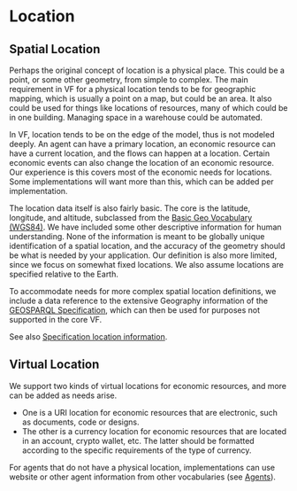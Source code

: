 # Location

## Spatial Location

Perhaps the original concept of location is a physical place.  This could be a point, or some other geometry, from simple to complex.  The main requirement in VF for a physical location tends to be for geographic mapping, which is usually a point on a map, but could be an area.  It also could be used for things like locations of resources, many of which could be in one building.  Managing space in a warehouse could be automated.

In VF, location tends to be on the edge of the model, thus is not modeled deeply.  An agent can have a primary location, an economic resource can have a current location, and the flows can happen at a location.  Certain economic events can also change the location of an economic resource. Our experience is this covers most of the economic needs for locations.  Some implementations will want more than this, which can be added per implementation.

The location data itself is also fairly basic.  The core is the latitude, longitude, and altitude, subclassed from the [Basic Geo Vocabulary (WGS84)](https://www.w3.org/2003/01/geo/wgs84_pos#).  We have included some other descriptive information for human understanding.  None of the information is meant to be globally unique identification of a spatial location, and the accuracy of the geometry should be what is needed by your application. Our definition is also more limited, since we focus on somewhat fixed locations. We also assume locations are specified relative to the Earth.

To accommodate needs for more complex spatial location definitions, we include a data reference to the extensive Geography information of the [GEOSPARQL Specification](https://docs.ogc.org/is/22-047r1/22-047r1.html#_b3644674-c6c7-4971-b600-a24d2bda0e01), which can then be used for purposes not supported in the core VF.

See also [Specification location information](../specification/external-terms.md/#locations).

## Virtual Location

We support two kinds of virtual locations for economic resources, and more can be added as needs arise.

* One is a URI location for economic resources that are electronic, such as documents, code or designs.
* The other is a currency location for economic resources that are located in an account, crypto wallet, etc.  The latter should be formatted according to the specific requirements of the type of currency.

For agents that do not have a physical location, implementations can use website or other agent information from other vocabularies (see [Agents](agents.md)).
